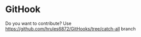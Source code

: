 GitHook
=====

Do you want to contribute? Use https://github.com/hrules6872/GitHooks/tree/catch-all branch